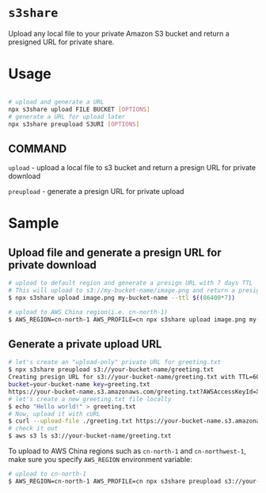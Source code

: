 # `s3share`

Upload any local file to your private Amazon S3 bucket and return a presigned URL for private share.

# Usage

```sh

# upload and generate a URL
npx s3share upload FILE BUCKET [OPTIONS] 
# generate a URL for upload later
npx s3share preupload S3URI [OPTIONS]
```
## COMMAND

`upload` - upload a local file to s3 bucket and return a presign URL for private download

`preupload` - generate a presign URL for private upload


# Sample

## Upload file and generate a presign URL for private download

```sh
# upload to default region and generate a presign URL with 7 days TTL
# This will upload to s3://my-bucket-name/image.png and return a presign URL for download
$ npx s3share upload image.png my-bucket-name --ttl $((86400*7))

# upload to AWS China region(i.e. cn-north-1)
$ AWS_REGION=cn-north-1 AWS_PROFILE=cn npx s3share upload image.png my-bucket-name
```

## Generate a private upload URL


```sh
# let's create an "upload-only" private URL for greeting.txt
$ npx s3share preupload s3://your-bucket-name/greeting.txt
Creating presign URL for s3://your-bucket-name/greeting.txt with TTL=604800s
bucket=your-bucket-name key=greeting.txt
https://your-bucket-name.s3.amazonaws.com/greeting.txt?AWSAccessKeyId=XXXXXXXXXXXX&Expires=1614859590&Signature=RANDOMSTRING
# let's create a new greeting.txt file locally
$ echo "Hello world!" > greeting.txt
# Now, upload it with cURL
$ curl --upload-file ./greeting.txt https://your-bucket-name.s3.amazonaws.com/greeting.txt?AWSAccessKeyId=XXXXXXXXXXXX&Expires=1614859590&Signature=RANDOMSTRING
# check it out 
$ aws s3 ls s3://your-bucket-name/greeting.txt
```

To upload to AWS China regions such as `cn-north-1` and `cn-northwest-1`, make sure you specify `AWS_REGION` environment variable:

```sh
# upload to cn-north-1
$ AWS_REGION=cn-north-1 AWS_PROFILE=cn npx s3share preupload s3://your-bucket-in-china-region/greeting.txt
```
